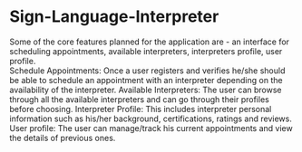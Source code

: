# Sign-Language-Interpreter
Some of the core features planned for the application are - an interface for scheduling appointments, available interpreters, interpreters profile, user profile.  
Schedule Appointments: Once a user registers and verifies he/she should be able to schedule an appointment with an interpreter depending on the availability of the interpreter. 
Available Interpreters: The user can browse through all the available interpreters and can go through their profiles before choosing. Interpreter Profile: This includes interpreter personal information such as his/her background, certifications, ratings and reviews. 
User profile: The user can manage/track his current appointments and view the details of previous ones.
